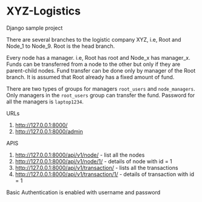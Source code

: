 # XYZ-Logistics
Django sample project

There are several branches to the logistic company XYZ, i.e, Root and Node_1 to Node_9. Root is the head branch.

Every node has a manager. i.e, Root has root and Node_x has manager_x. Funds can be transferred from a node to the other but only if they are parent-child nodes. Fund transfer can be done only by manager of the Root branch. It is assumed that Root already has a fixed amount of fund.

There are two types of groups for managers `root_users` and `node_managers`. Only managers in the `root_users` group can transfer the fund. Password for all the managers is `laptop1234`.

URLs
1. http://127.0.0.1:8000/
2. http://127.0.0.1:8000/admin

APIS
1. http://127.0.0.1:8000/api/v1/node/ - list all the nodes
2. http://127.0.0.1:8000/api/v1/node/1/ - details of node with id = 1
3. http://127.0.0.1:8000/api/v1/transaction/ - lists all the transactions
4. http://127.0.0.1:8000/api/v1/transaction/1/ - details of transaction with id = 1

Basic Authentication is enabled with username and password

